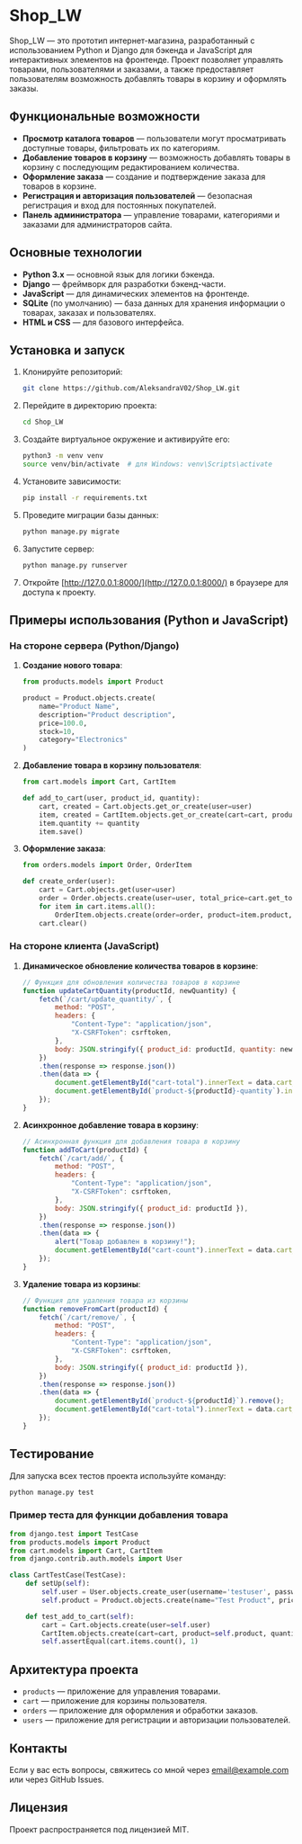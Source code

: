 # Shop_LW

Shop_LW — это прототип интернет-магазина, разработанный с использованием Python и Django для бэкенда и JavaScript для интерактивных элементов на фронтенде. Проект позволяет управлять товарами, пользователями и заказами, а также предоставляет пользователям возможность добавлять товары в корзину и оформлять заказы.

## Функциональные возможности

- **Просмотр каталога товаров** — пользователи могут просматривать доступные товары, фильтровать их по категориям.
- **Добавление товаров в корзину** — возможность добавлять товары в корзину с последующим редактированием количества.
- **Оформление заказа** — создание и подтверждение заказа для товаров в корзине.
- **Регистрация и авторизация пользователей** — безопасная регистрация и вход для постоянных покупателей.
- **Панель администратора** — управление товарами, категориями и заказами для администраторов сайта.

## Основные технологии

- **Python 3.x** — основной язык для логики бэкенда.
- **Django** — фреймворк для разработки бэкенд-части.
- **JavaScript** — для динамических элементов на фронтенде.
- **SQLite** (по умолчанию) — база данных для хранения информации о товарах, заказах и пользователях.
- **HTML и CSS** — для базового интерфейса.

## Установка и запуск

1. Клонируйте репозиторий:

   ```bash
   git clone https://github.com/AleksandraV02/Shop_LW.git
   ```

2. Перейдите в директорию проекта:

   ```bash
   cd Shop_LW
   ```

3. Создайте виртуальное окружение и активируйте его:

   ```bash
   python3 -m venv venv
   source venv/bin/activate  # для Windows: venv\Scripts\activate
   ```

4. Установите зависимости:

   ```bash
   pip install -r requirements.txt
   ```

5. Проведите миграции базы данных:

   ```bash
   python manage.py migrate
   ```

6. Запустите сервер:

   ```bash
   python manage.py runserver
   ```

7. Откройте [http://127.0.0.1:8000/](http://127.0.0.1:8000/) в браузере для доступа к проекту.

## Примеры использования (Python и JavaScript)

### На стороне сервера (Python/Django)

1. **Создание нового товара**:
   
   ```python
   from products.models import Product

   product = Product.objects.create(
       name="Product Name",
       description="Product description",
       price=100.0,
       stock=10,
       category="Electronics"
   )
   ```

2. **Добавление товара в корзину пользователя**:

   ```python
   from cart.models import Cart, CartItem

   def add_to_cart(user, product_id, quantity):
       cart, created = Cart.objects.get_or_create(user=user)
       item, created = CartItem.objects.get_or_create(cart=cart, product_id=product_id)
       item.quantity += quantity
       item.save()
   ```

3. **Оформление заказа**:

   ```python
   from orders.models import Order, OrderItem

   def create_order(user):
       cart = Cart.objects.get(user=user)
       order = Order.objects.create(user=user, total_price=cart.get_total_price())
       for item in cart.items.all():
           OrderItem.objects.create(order=order, product=item.product, quantity=item.quantity)
       cart.clear()
   ```

### На стороне клиента (JavaScript)

1. **Динамическое обновление количества товаров в корзине**:

   ```javascript
   // Функция для обновления количества товаров в корзине
   function updateCartQuantity(productId, newQuantity) {
       fetch(`/cart/update_quantity/`, {
           method: "POST",
           headers: {
               "Content-Type": "application/json",
               "X-CSRFToken": csrftoken,
           },
           body: JSON.stringify({ product_id: productId, quantity: newQuantity }),
       })
       .then(response => response.json())
       .then(data => {
           document.getElementById("cart-total").innerText = data.cart_total;
           document.getElementById(`product-${productId}-quantity`).innerText = newQuantity;
       });
   }
   ```

2. **Асинхронное добавление товара в корзину**:

   ```javascript
   // Асинхронная функция для добавления товара в корзину
   function addToCart(productId) {
       fetch(`/cart/add/`, {
           method: "POST",
           headers: {
               "Content-Type": "application/json",
               "X-CSRFToken": csrftoken,
           },
           body: JSON.stringify({ product_id: productId }),
       })
       .then(response => response.json())
       .then(data => {
           alert("Товар добавлен в корзину!");
           document.getElementById("cart-count").innerText = data.cart_count;
       });
   }
   ```

3. **Удаление товара из корзины**:

   ```javascript
   // Функция для удаления товара из корзины
   function removeFromCart(productId) {
       fetch(`/cart/remove/`, {
           method: "POST",
           headers: {
               "Content-Type": "application/json",
               "X-CSRFToken": csrftoken,
           },
           body: JSON.stringify({ product_id: productId }),
       })
       .then(response => response.json())
       .then(data => {
           document.getElementById(`product-${productId}`).remove();
           document.getElementById("cart-total").innerText = data.cart_total;
       });
   }
   ```

## Тестирование

Для запуска всех тестов проекта используйте команду:

   ```bash
   python manage.py test
   ```

### Пример теста для функции добавления товара

```python
from django.test import TestCase
from products.models import Product
from cart.models import Cart, CartItem
from django.contrib.auth.models import User

class CartTestCase(TestCase):
    def setUp(self):
        self.user = User.objects.create_user(username='testuser', password='testpass')
        self.product = Product.objects.create(name="Test Product", price=50.0, stock=5)

    def test_add_to_cart(self):
        cart = Cart.objects.create(user=self.user)
        CartItem.objects.create(cart=cart, product=self.product, quantity=2)
        self.assertEqual(cart.items.count(), 1)
```

## Архитектура проекта

- `products` — приложение для управления товарами.
- `cart` — приложение для корзины пользователя.
- `orders` — приложение для оформления и обработки заказов.
- `users` — приложение для регистрации и авторизации пользователей.

## Контакты

Если у вас есть вопросы, свяжитесь со мной через [email@example.com](mailto:email@example.com) или через GitHub Issues.

## Лицензия

Проект распространяется под лицензией MIT.
 
